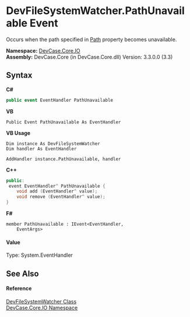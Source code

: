 # DevFileSystemWatcher.PathUnavailable Event
 

Occurs when the path specified in <a href="P_DevCase_Core_IO_DevFileSystemWatcher_Path">Path</a> property becomes unavailable.

**Namespace:**&nbsp;<a href="N_DevCase_Core_IO">DevCase.Core.IO</a><br />**Assembly:**&nbsp;DevCase.Core (in DevCase.Core.dll) Version: 3.3.0.0 (3.3)

## Syntax

**C#**<br />
``` C#
public event EventHandler PathUnavailable
```

**VB**<br />
``` VB
Public Event PathUnavailable As EventHandler
```

**VB Usage**<br />
``` VB Usage
Dim instance As DevFileSystemWatcher
Dim handler As EventHandler

AddHandler instance.PathUnavailable, handler

```

**C++**<br />
``` C++
public:
 event EventHandler^ PathUnavailable {
	void add (EventHandler^ value);
	void remove (EventHandler^ value);
}
```

**F#**<br />
``` F#
member PathUnavailable : IEvent<EventHandler,
    EventArgs>

```


#### Value
Type: System.EventHandler

## See Also


#### Reference
<a href="T_DevCase_Core_IO_DevFileSystemWatcher">DevFileSystemWatcher Class</a><br /><a href="N_DevCase_Core_IO">DevCase.Core.IO Namespace</a><br />
